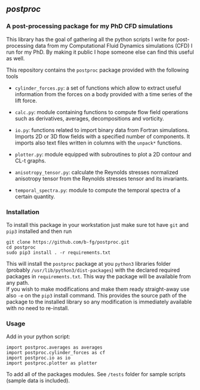 
## **_postproc_**  
### A post-processing package for my PhD CFD simulations

This library has the goal of gathering all the python scripts I write for post-processing data from my Computational Fluid Dynamics simulations (CFD) I run for my PhD. By making it public I hope someone else can find this useful as well.

This repository contains the ``postproc`` package provided with the following tools

- ``cylinder_forces.py``: a set of functions which allow to extract useful information from the forces on a body provided with a time series of the lift force.

- ``calc.py``: module containing functions to compute flow field operations such as derivatives, averages, decompositions and vorticity.

- ``io.py``: functions related to import binary data from Fortran simulations. Imports 2D or 3D flow fields with a specified number of components. It imports also text files written in columns with the ``unpack*`` functions.

- ``plotter.py``: module equipped with subroutines to plot a 2D contour and CL-t graphs.

- ``anisotropy_tensor.py``: calculate the Reynolds stresses normalized anisotropy tensor from the Reynolds stresses tensor and its invariants.

- ``temporal_spectra.py``: module to compute the temporal spectra of a certain quantity.


### Installation

To install this package in your workstation just make sure tot have ``git`` and ``pip3`` installed and then run

	git clone https://github.com/b-fg/postproc.git
	cd postproc
	sudo pip3 install . -r requirements.txt

This will install the `postproc` package at you `python3`  libraries folder (probably `/usr/lib/python3/dist-packages`) with the declared required packages in ``requirements.txt``. This way the package will be available from any path.  
If you wish to make modifications and make them ready straight-away use also ``-e`` on the  ``pip3`` install command. This provides the source path of the package to the installed library so any modification is immediately available with no need to re-install.

### Usage

Add in your python script:

	import postproc.averages as averages
	import postproc.cylinder_forces as cf
	import postproc.io as io
	import postproc.plotter as plotter

To add all of the packages modules. See ``/tests`` folder for sample scripts (sample data is included).
